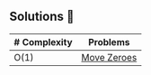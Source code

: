 ## Solutions 🚀

|# Complexity| Problems                                                |
|------|:---------------------------------------------------------:|
| O(1)  |  [Move Zeroes](https://leetcode.com/problems/move-zeroes/solutions/6082231/move-zeroes-in-c-o-n-soluction/)|